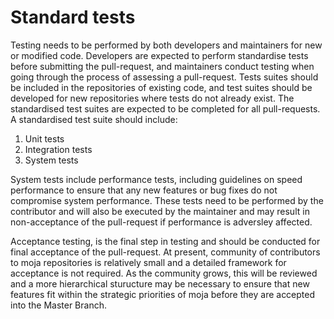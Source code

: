 # Standard tests

Testing needs to be performed by both developers and maintainers for new or modified code. Developers are expected to perform standardise tests before submitting the pull-request, and maintainers conduct testing when going through the process of assessing a pull-request.
Tests suites should be included in the repositories of existing code, and test suites should be developed for new repositories where tests do not already exist.
The standardised test suites are expected to be completed for all pull-requests. A standardised test suite should include:
1. Unit tests
1. Integration tests
1. System tests

System tests include performance tests, including guidelines on speed performance to ensure that any new features or bug fixes do not compromise system performance. These tests need to be performed by the contributor and will also be executed by the maintainer and may result in non-acceptance of the pull-request if performance is adversley affected.

Acceptance testing, is the final step in testing and should be conducted for final acceptance of the pull-request. At present, community of contributors to moja repositories is relatively small and a detailed framework for acceptance is not required. As the community grows, this will be reviewed and a more hierarchical sturucture may be necessary to ensure that new features fit within the strategic priorities of moja before they are accepted into the Master Branch. 
